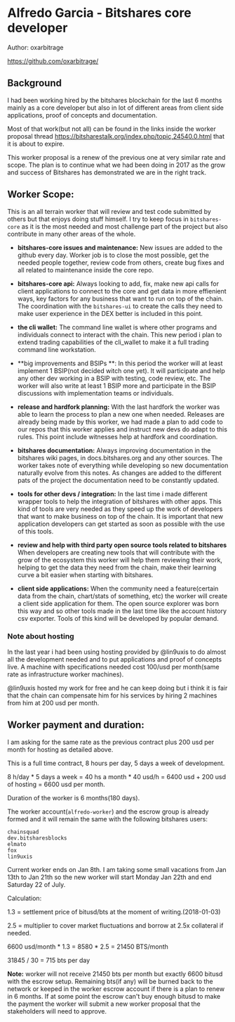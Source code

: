 # Alfredo Garcia - Bitshares core developer

Author: oxarbitrage

https://github.com/oxarbitrage/

## Background

I had been working hired by the bitshares blockchain for the last 6 months mainly as a core developer but also in lot of different areas from client side applications, proof of concepts and documentation.

Most of that work(but not all) can be found in the links inside the worker proposal thread https://bitsharestalk.org/index.php/topic,24540.0.html that it is about to expire.

This worker proposal is a renew of the previous one at very similar rate and scope. The plan is to continue what we had been doing in 2017 as the grow and success of Bitshares has demonstrated we are in the right track.

## Worker Scope:

This is an all terrain worker that will review and test code submitted by others but that enjoys doing stuff himself. I try to keep focus in `bitshares-core` as it is the most needed and most challenge part of the project but also contribute in many other areas of the whole.

* **bitshares-core issues and maintenance:**
New issues are added to the github every day. Worker job is to close the most possible, get the needed people together, review code from others, create bug fixes and all related to maintenance inside the core repo. 

- **bitshares-core api:**
Always looking to add, fix, make new api calls for client applications to connect to the core and get data in more effienient ways, key factors for any business that want to run on top of the chain.
The coordination with the `bitshares-ui` to create the calls they need to make user experience in the DEX better is included in this point.

- **the cli wallet:**
The command line wallet is where other programs and individuals connect to interact with the chain. This new period i plan to extend trading capabilities of the cli_wallet to make it a full trading command line workstation.

- **big improvements and BSIPs **:
In this period the worker will at least implement 1 BSIP(not decided witch one yet). It will participate and help any other dev working in a BSIP with testing, code review, etc. The worker will also write at least 1 BSIP more and participate in the BSIP discussions with implementation teams or individuals. 

- **release and hardfork planning:**
With the last hardfork the worker was able to learn the process to plan a new one when needed. Releases are already being made by this worker, we had made a plan to add code to our repos that this worker applies and instruct new devs do adapt to this rules.
This point include witnesses help at hardfork and coordination. 

- **bitshares documentation:**
Always improving documentation in the bitshares wiki pages, in docs.bitshares.org and any other sources. The worker takes note of everything while developing so new documentation naturally evolve from this notes. As changes are added to the different pats of the project the documentation need to be constantly updated. 

- **tools for other devs / integration:**
In the last time i made different wrapper tools to help the integration of bitshares with other apps. This kind of tools are very needed as they speed up the work of developers that want to make business on top of the chain. It is important that new application developers can get started as soon as possible with the use of this tools.

- **review and help with third party open source tools related to bitshares**
When developers are creating new tools that will contribute with the grow of the ecosystem this worker will help them reviewing their work, helping to get the data they need from the chain, make their learning curve a bit easier when starting with bitshares.

- **client side applications:**
When the community need a feature(certain data from the chain, chart/stats of something, etc) the worker will create a client side application for them. The open source explorer was born this way and so other tools made in the last time like the account history csv exporter. Tools of this kind will be developed by popular demand.

### Note about hosting

In the last year i had been using hosting provided by @lin9uxis to do almost all the development needed and to put applications and proof of concepts live. A machine with specifications needed cost 100/usd per month(same rate as infrastructure worker machines).

@lin9uxis hosted my work for free and he can keep doing but i think it is fair that the chain can compensate him for his services by hiring 2 machines from him at 200 usd per month.


## Worker payment and duration:

I am asking for the same rate as the previous contract plus 200 usd per month for hosting as detailed above.

This is a full time contract, 8 hours per day, 5 days a week of development.

8 h/day * 5 days a week = 40 hs a month * 40 usd/h = 6400 usd + 200 usd of hosting = 6600 usd per month.

Duration of the worker is 6 months(180 days). 

The worker account(`alfredo-worker`) and the escrow group is already formed and it will remain the same with the following bitshares users:

```
chainsquad
dev.bitsharesblocks
elmato
fox
lin9uxis
```

Current worker ends on Jan 8th. I am taking some small vacations from Jan 13th to Jan 21th so the new worker will start Monday Jan 22th and end Saturday 22 of July.

Calculation:

1.3 = settlement price of bitusd/bts at the moment of writing.(2018-01-03)

2.5 = multiplier to cover market fluctuations and borrow at 2.5x collateral if needed.

6600 usd/month * 1.3 = 8580 * 2.5 = 21450 BTS/month

31845 / 30 = 715 bts per day

**Note:** worker will not receive 21450 bts per month but exactly 6600 bitusd with the escrow setup. Remaining bts(if any) will be burned back to the network or keeped in the worker escrow account if there is a plan to renew in 6 months.
If at some point the escrow can't buy enough bitusd to make the payment the worker will submit a new worker proposal that the stakeholders will need to approve.

